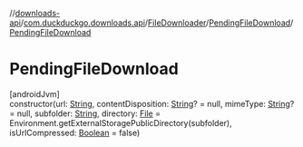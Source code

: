 //[downloads-api](../../../../index.md)/[com.duckduckgo.downloads.api](../../index.md)/[FileDownloader](../index.md)/[PendingFileDownload](index.md)/[PendingFileDownload](-pending-file-download.md)

# PendingFileDownload

[androidJvm]\
constructor(url: [String](https://kotlinlang.org/api/latest/jvm/stdlib/kotlin/-string/index.html), contentDisposition: [String](https://kotlinlang.org/api/latest/jvm/stdlib/kotlin/-string/index.html)? = null, mimeType: [String](https://kotlinlang.org/api/latest/jvm/stdlib/kotlin/-string/index.html)? = null, subfolder: [String](https://kotlinlang.org/api/latest/jvm/stdlib/kotlin/-string/index.html), directory: [File](https://developer.android.com/reference/kotlin/java/io/File.html) = Environment.getExternalStoragePublicDirectory(subfolder), isUrlCompressed: [Boolean](https://kotlinlang.org/api/latest/jvm/stdlib/kotlin/-boolean/index.html) = false)
